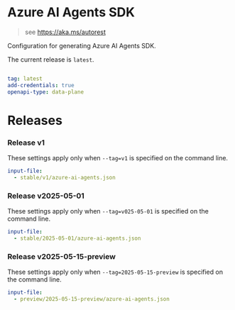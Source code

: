 # Azure AI Agents SDK

> see https://aka.ms/autorest

Configuration for generating Azure AI Agents SDK.

The current release is `latest`.

``` yaml

tag: latest
add-credentials: true
openapi-type: data-plane
```

# Releases

### Release v1
These settings apply only when `--tag=v1` is specified on the command line.
``` yaml $(tag) == 'latest'
input-file:
  - stable/v1/azure-ai-agents.json
```

### Release v2025-05-01
These settings apply only when `--tag=v025-05-01` is specified on the command line.
``` yaml $(tag) == '2025-05-01'
input-file:
  - stable/2025-05-01/azure-ai-agents.json
```

### Release v2025-05-15-preview
These settings apply only when `--tag=2025-05-15-preview` is specified on the command line.
``` yaml $(tag) == '2025-05-15-preview'
input-file:
  - preview/2025-05-15-preview/azure-ai-agents.json
```